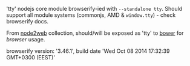 'tty' nodejs core module browserify-ied with `--standalone tty`. Should support all module systems (commonjs, AMD & `window.tty`) - check browserify docs.

From [node2web](http://github.com/anodynos/node2web) collection,
should/will be exposed as 'tty' to [bower](http://bower.io) for *browser* usage.

browserify version: '3.46.1', build date 'Wed Oct 08 2014 17:32:39 GMT+0300 (EEST)'